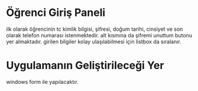 # Öğrenci Giriş Paneli 
ilk olarak öğrencinin tc kimlik bilgisi, şifresi, doğum tarihi, cinsiyet ve son olarak telefon numarası istenmektedir.
alt kısmına da şifremi unuttum butonu yer almaktadır.
girilen bilgiler kolay ulaşılabilmesi için listbox da sıralanır. 
# Uygulamanın Geliştirileceği Yer 
 windows form ile yapılacaktır.

